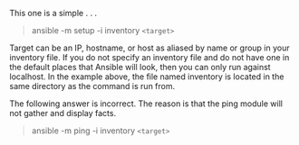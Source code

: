 This one is a simple . . . 
> ansible -m setup -i inventory `<target>`

Target can be an IP, hostname, or host as aliased by name or group in your inventory file.
If you do not specify an inventory file and do not have one in the default places that Ansible will look, then you can only run against localhost. In the example above, the file named inventory is located in the same directory as the command is run from.

The following answer is incorrect. The reason is that the ping module will not gather and display facts.
> ansible -m ping -i inventory `<target>`